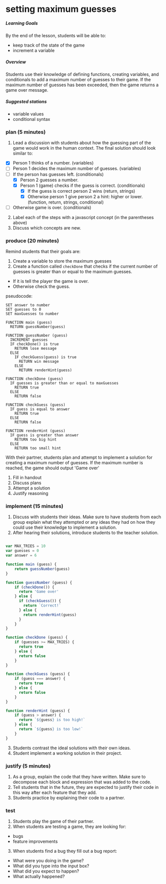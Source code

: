 # setting maximum guesses

##### Learning Goals
By the end of the lesson, students will be able to:
  - keep track of the state of the game
  - increment a variable

##### Overview
Students use their knowledge of defining functions, creating variables, and conditionals to add a maximum number of guesses to their game. If the maximum number of guesses has been exceeded, then the game returns a game over message.

##### Suggested stations
- variable values
- conditional syntax

### plan (5 minutes)
 
1. Lead a discussion with students about how the guessing part of the game would work in the human context. The final solution should look similar to:
  - [x] Person 1 thinks of a number. (variables)
  - [ ] Person 1 decides the maximum number of guesses. (variables)
  - [ ] If the person has guesses left. (conditionals)
    - [x] Person 2 guesses a number.
    - [x] Person 1 (game) checks if the guess is correct. (conditionals)
      - [x] If the guess is correct person 2 wins (return, strings)
      - [x] Otherwise person 1 give person 2 a hint: higher or lower. (function, return, strings, conditional)
  - [ ] Otherwise game is over. (conditionals)
2. Label each of the steps with a javascript concept (in the parentheses above)
3. Discuss which concepts are new.
 

### produce (20 minutes)
Remind students that their goals are:
1. Create a variable to store the maximum guesses
2. Create a function called `checkDone` that checks if the current number of guesses is greater than or equal to the maximum guesses.
  - If it is tell the player the game is over.
  - Otherwise check the guess.

  pseudocode:
  ```
  SET answer to number
  SET guesses to 0
  SET maxGuesses to number

  FUNCTION main (guess)
    RETURN guessNumber(guess)

  FUNCTION guessNumber (guess)
    INCREMENT guesses
    IF checkDone() is true
      RETURN lose message
    ELSE
      IF checkGuess(guess) is true
        RETURN win message
      ELSE
        RETURN renderHint(guess)

  FUNCTION checkDone (guess)
    IF guesses is greater than or equal to maxGuesses
      RETURN true
    ELSE
      RETURN false

  FUNCTION checkGuess (guess)
    IF guess is equal to answer
      RETURN true
    ELSE
      RETURN false

  FUNCTION renderHint (guess)
    IF guess is greater than answer
      RETURN too big hint
    ELSE
      RETURN too small hint
  ```

With their partner, students plan and attempt to implement a solution for creating a maximum number of guesses. If the maximum number is reached, the game should output 'Game over'

1. Fill in handout
2. Discuss plans
3. Attempt a solution
4. Justify reasoning

### implement (15 minutes)
1. Discuss with students their ideas. Make sure to have students from each group explain what they attempted or any ideas they had on how they could use their knowledge to implement a solution.
2. After hearing their solutions, introduce students to the teacher solution.
  ```js

  var MAX_TRIES = 10
  var guesses = 0
  var answer = 6

  function main (guess) {
      return guessNumber(guess)
  }

  function guessNumber (guess) {
      if (checkDone()) {
        return 'Game over'
      } else {
        if (checkGuess()) {
          return `Correct!`
        } else {
          return renderHint(guess)
        }
      }
  }

  function checkDone (guess) {
      if (guesses >= MAX_TRIES) {
        return true
      } else {
        return false
      }
  }

  function checkGuess (guess) {
      if (guess === answer) {
        return true
      } else {
        return false
      }
  }

  function renderHint (guess) {
      if (guess > answer) {
        return `${guess} is too high!`
      } else {
        return `${guess} is too low!`
      }
  }
  ```
3. Students contrast the ideal solutions with their own ideas.
4. Student implement a working solution in their project.

### justify (5 minutes)
1. As a group, explain the code that they have written. Make sure to decompose each block and expression that was added to the code.
2. Tell students that in the future, they are expected to justify their code in this way after each feature that they add.
3. Students practice by explaining their code to a partner.

### test
1. Students play the game of their partner.
2. When students are testing a game, they are looking for:
  - bugs
  - feature improvements
3. When students find a bug they fill out a bug report:
  - What were you doing in the game?
  - What did you type into the input box?
  - What did you expect to happen?
  - What actually happened?
